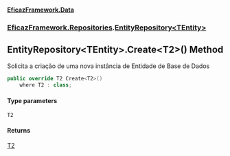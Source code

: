 #### [EficazFramework.Data](EficazFrameworkData.md 'EficazFramework Data')
### [EficazFramework.Repositories](EficazFrameworkData.md#EficazFramework_Repositories 'EficazFramework.Repositories').[EntityRepository&lt;TEntity&gt;](EntityRepository_TEntity_.md 'EficazFramework.Repositories.EntityRepository&lt;TEntity&gt;')
## EntityRepository&lt;TEntity&gt;.Create&lt;T2&gt;() Method
Solicita a criação de uma nova instância de Entidade de Base de Dados  
```csharp
public override T2 Create<T2>()
    where T2 : class;
```
#### Type parameters
<a name='EficazFramework_Repositories_EntityRepository_TEntity__Create_T2_()_T2'></a>
`T2`  
  
#### Returns
[T2](EntityRepository_TEntity__Create_T2_().md#EficazFramework_Repositories_EntityRepository_TEntity__Create_T2_()_T2 'EficazFramework.Repositories.EntityRepository&lt;TEntity&gt;.Create&lt;T2&gt;().T2')  
